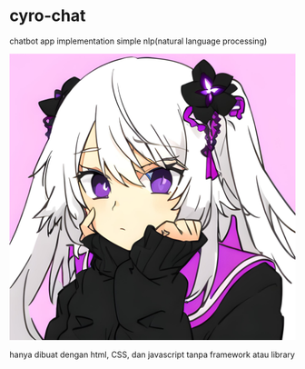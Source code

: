 # cyro-chat
chatbot app implementation simple nlp(natural language processing)

![profile](https://github.com/tzgar/cyro-chat/blob/master/pp.jpeg)

hanya dibuat dengan html, CSS, dan javascript tanpa framework atau library

